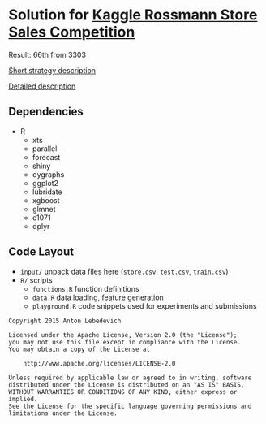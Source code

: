 # Solution for [Kaggle Rossmann Store Sales Competition](https://www.kaggle.com/c/rossmann-store-sales)

Result: 66th from 3303

[Short strategy description](/strategy.txt)

[Detailed description](http://mabrek.github.io/blog/kaggle-forecasting/)

## Dependencies

- R
    - xts
    - parallel
    - forecast
    - shiny
    - dygraphs
    - ggplot2
    - lubridate
    - xgboost
    - glmnet
    - e1071
    - dplyr

## Code Layout

* `input/` unpack data files here (`store.csv`, `test.csv`, `train.csv`)
* `R/` scripts
    * `functions.R` function definitions
    * `data.R` data loading, feature generation
    * `playground.R` code snippets used for experiments and submissions


```
Copyright 2015 Anton Lebedevich

Licensed under the Apache License, Version 2.0 (the "License");
you may not use this file except in compliance with the License.
You may obtain a copy of the License at

    http://www.apache.org/licenses/LICENSE-2.0

Unless required by applicable law or agreed to in writing, software
distributed under the License is distributed on an "AS IS" BASIS,
WITHOUT WARRANTIES OR CONDITIONS OF ANY KIND, either express or implied.
See the License for the specific language governing permissions and
limitations under the License.
```